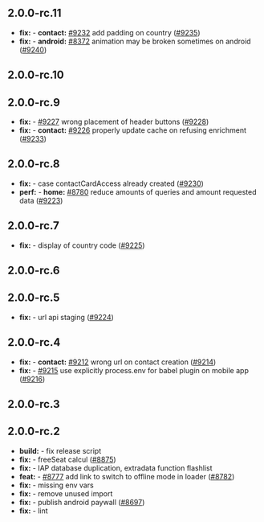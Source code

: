## 2.0.0-rc.11

* **fix:**  - **contact:** [#9232](https://github.com/AzzappApp/azzapp/pull/9232) add padding on country ([#9235](https://github.com/AzzappApp/azzapp/pull/9235))
* **fix:**  - **android:** [#8372](https://github.com/AzzappApp/azzapp/pull/8372) animation may be broken sometimes on android ([#9240](https://github.com/AzzappApp/azzapp/pull/9240))

## 2.0.0-rc.10



## 2.0.0-rc.9

* **fix:**  - [#9227](https://github.com/AzzappApp/azzapp/pull/9227) wrong placement of header buttons ([#9228](https://github.com/AzzappApp/azzapp/pull/9228))
* **fix:**  - **contact:** [#9226](https://github.com/AzzappApp/azzapp/pull/9226) properly update cache on refusing enrichment ([#9233](https://github.com/AzzappApp/azzapp/pull/9233))

## 2.0.0-rc.8

* **fix:**  - case contactCardAccess already created ([#9230](https://github.com/AzzappApp/azzapp/pull/9230))
* **perf:**  - **home:** [#8780](https://github.com/AzzappApp/azzapp/pull/8780) reduce amounts of queries and amount requested data ([#9223](https://github.com/AzzappApp/azzapp/pull/9223))

## 2.0.0-rc.7

* **fix:**  - display of country code ([#9225](https://github.com/AzzappApp/azzapp/pull/9225))

## 2.0.0-rc.6



## 2.0.0-rc.5

* **fix:**  - url api staging ([#9224](https://github.com/AzzappApp/azzapp/pull/9224))

## 2.0.0-rc.4

* **fix:**  - **contact:** [#9212](https://github.com/AzzappApp/azzapp/pull/9212) wrong url on contact creation ([#9214](https://github.com/AzzappApp/azzapp/pull/9214))
* **fix:**  - [#9215](https://github.com/AzzappApp/azzapp/pull/9215) use explicitly process.env for babel plugin on mobile app ([#9216](https://github.com/AzzappApp/azzapp/pull/9216))

## 2.0.0-rc.3



## 2.0.0-rc.2

* **build:**  - fix release script
* **fix:**  - freeSeat calcul ([#8875](https://github.com/AzzappApp/azzapp/pull/8875))
* **fix:**  - IAP database duplication, extradata function flashlist
* **feat:**  - [#8777](https://github.com/AzzappApp/azzapp/pull/8777) add link to switch to offline mode in loader ([#8782](https://github.com/AzzappApp/azzapp/pull/8782))
* **fix:**  - missing env vars
* **fix:**  - remove unused import
* **fix:**  - publish android paywall ([#8697](https://github.com/AzzappApp/azzapp/pull/8697))
* **fix:**  - lint
